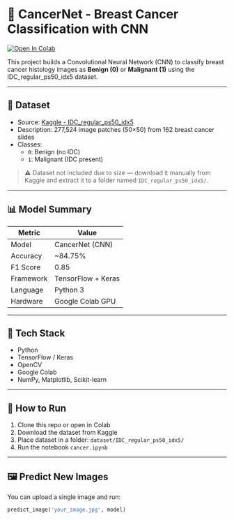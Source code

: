 # 🧠 CancerNet - Breast Cancer Classification with CNN
[![Open In Colab](https://colab.research.google.com/assets/colab-badge.svg)](https://colab.research.google.com/github/ChinmaySN/Breast-Cancer-Classification-with-CNN/blob/main/CancerNet_Breast_Cancer_Classifier.ipynb)


This project builds a Convolutional Neural Network (CNN) to classify breast cancer histology images as **Benign (0)** or **Malignant (1)** using the IDC_regular_ps50_idx5 dataset.

---

## 📂 Dataset

- Source: [Kaggle - IDC_regular_ps50_idx5](https://www.kaggle.com/datasets/paultimothymooney/breast-histopathology-images)
- Description: 277,524 image patches (50×50) from 162 breast cancer slides
- Classes:
  - `0`: Benign (no IDC)
  - `1`: Malignant (IDC present)

> ⚠️ Dataset not included due to size — download it manually from Kaggle and extract it to a folder named `IDC_regular_ps50_idx5/`.

---

## 📊 Model Summary

| Metric     | Value     |
|------------|-----------|
| Model      | CancerNet (CNN) |
| Accuracy   | ~84.75%   |
| F1 Score   | 0.85      |
| Framework  | TensorFlow + Keras |
| Language   | Python 3  |
| Hardware   | Google Colab GPU |

---

## 🔬 Tech Stack

- Python
- TensorFlow / Keras
- OpenCV
- Google Colab
- NumPy, Matplotlib, Scikit-learn

---

## 🚀 How to Run

1. Clone this repo or open in Colab
2. Download the dataset from Kaggle
3. Place dataset in a folder: `dataset/IDC_regular_ps50_idx5/`
4. Run the notebook `cancer.ipynb`

---

## 🖼️ Predict New Images

You can upload a single image and run:

```python
predict_image('your_image.jpg', model)
